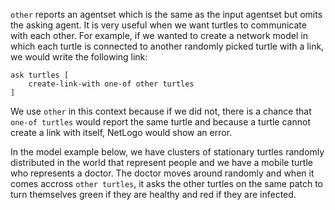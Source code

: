 `other` reports an agentset which is the same as the input agentset but omits the asking agent. It is very useful when we want turtles to communicate with each other. For example, if we wanted to create a network model in which each turtle is connected to another randomly picked turtle with a link, we would write the following link:



```
ask turtles [
	create-link-with one-of other turtles
]
```



We use `other` in this context because if we did not, there is a chance that `one-of turtles`  would report the same turtle and because a turtle cannot create a link with itself, NetLogo would show an error.



In the model example below, we have clusters of stationary turtles randomly distributed in the world that represent people and we have a mobile turtle who represents a doctor. The doctor moves around randomly and when it comes accross `other turtles`, it asks the other turtles on the same patch to turn themselves green if they are healthy and red if they are infected.
